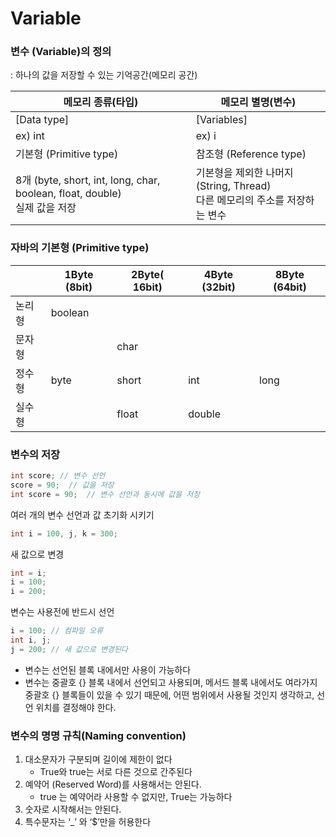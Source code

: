 # Variable

### 변수 (Variable)의 정의
: 하나의 값을 저장할 수 있는 기억공간(메모리 공간)

메모리 종류(타입) | 메모리 별명(변수)
--- | --- 
[Data type] | [Variables]
ex) int | ex) i
기본형 (Primitive type) | 참조형 (Reference type)
8개 (byte, short, int, long, char, boolean, float, double) <br> 실제 값을 저장 | 기본형을 제외한 나머지(String, Thread) <br>다른 메모리의 주소를 저장하는 변수

### 자바의 기본형 (Primitive type)
|   | 1Byte (8bit) | 2Byte( 16bit) | 4Byte (32bit) | 8Byte (64bit) |
| --- | --- | --- | --- | --- |
| 논리형 | boolean |   |   |   |
| 문자형 |   | char |   |   |
| 정수형 | byte | short | int | long |
| 실수형 |   | float | double |   |

### 변수의 저장
```java
int score; // 변수 선언
score = 90;  // 값을 저장
int score = 90;  // 변수 선언과 동시에 값을 저장
```

여러 개의 변수 선언과 값 초기화 시키기
```java
int i = 100, j, k = 300;
```

새 값으로 변경
```java
int = i;
i = 100;
i = 200;  
```
변수는 사용전에 반드시 선언
```java
i = 100; // 컴파일 오류
int i, j; 
j = 200; // 새 값으로 변경된다
```

- 변수는 선언된 블록 내에서만 사용이 가능하다 
- 변수는 중괄호 {} 블록 내에서 선언되고 사용되며, 메서드 블록 내에서도 여라가지 중괄호 {} 블록들이 있을 수 있기 때문에,
  어떤 범위에서 사용될 것인지 생각하고, 선언 위치를 결정해야 한다.

### 변수의 명명 규칙(Naming convention)
1. 대소문자가 구분되며 길이에 제한이 없다 
    - True와 true는 서로 다른 것으로 간주된다
2. 예약어 (Reserved Word)를 사용해서는 안된다.
    - true 는 예약어라 사용할 수 없지만, True는 가능하다
3. 숫자로 시작해서는 안된다.
4. 특수문자는 ‘_’ 와 ‘$’만을 허용한다